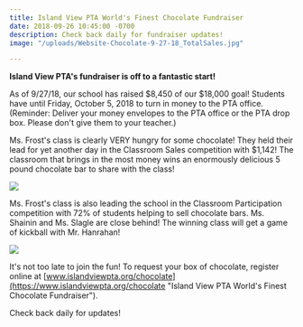 ```yaml
---
title: Island View PTA World's Finest Chocolate Fundraiser
date: 2018-09-26 10:45:00 -0700
description: Check back daily for fundraiser updates!
image: "/uploads/Website-Chocolate-9-27-18_TotalSales.jpg"

---
```

**Island View PTA's fundraiser is off to a fantastic start!**

As of 9/27/18, our school has raised $8,450 of our $18,000 goal! Students have until Friday, October 5, 2018 to turn in money to the PTA office. (Reminder: Deliver your money envelopes to the PTA office or the PTA drop box. Please don't give them to your teacher.)

Ms. Frost's class is clearly VERY hungry for some chocolate! They held their lead for yet another day in the Classroom Sales competition with $1,142! The classroom that brings in the most money wins an enormously delicious 5 pound chocolate bar to share with the class!

![](/uploads/Website-Chocolate-9-27-18_Classroom.jpg)

Ms. Frost's class is also leading the school in the Classroom Participation competition with 72% of students helping to sell chocolate bars. Ms. Shainin and Ms. Slagle are close behind! The winning class will get a game of kickball with Mr. Hanrahan!

![](/uploads/Website-Chocolate-9-27-18_Participation.jpg)

It's not too late to join the fun! To request your box of chocolate, register online at [www.islandviewpta.org/chocolate](https://www.islandviewpta.org/chocolate "Island View PTA World's Finest Chocolate Fundraiser").

Check back daily for updates!